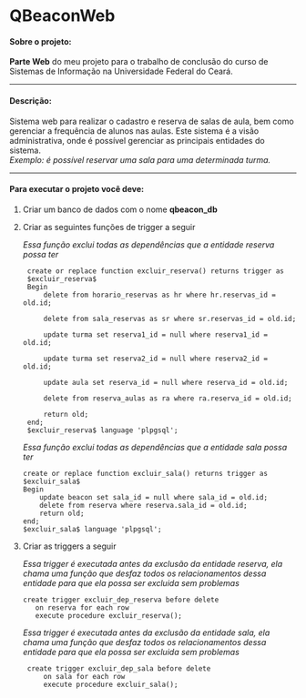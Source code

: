 # QBeaconWeb

#### Sobre o projeto: 
**Parte Web** do meu projeto para o trabalho de conclusão do curso de Sistemas de Informação na Universidade Federal do Ceará.

---

#### Descrição:
Sistema web para realizar o cadastro e reserva de salas de aula, bem como gerenciar a frequência de alunos nas aulas. Este sistema é a visão administrativa, onde é possível gerenciar as principais entidades do sistema.  
*Exemplo: é possível reservar uma sala para uma determinada turma.*

---

#### Para executar o projeto você deve:
1. Criar um banco de dados com o nome **qbeacon_db**
2. Criar as seguintes funções de trigger a seguir

   *Essa função exclui todas as dependências que a entidade reserva possa ter*
   
   ```plpgsql
    create or replace function excluir_reserva() returns trigger as
    $excluir_reserva$
    Begin
	    delete from horario_reservas as hr where hr.reservas_id = old.id;

	    delete from sala_reservas as sr where sr.reservas_id = old.id;

	    update turma set reserva1_id = null where reserva1_id = old.id;

	    update turma set reserva2_id = null where reserva2_id = old.id;

	    update aula set reserva_id = null where reserva_id = old.id;

	    delete from reserva_aulas as ra where ra.reserva_id = old.id;

	    return old;
    end;
    $excluir_reserva$ language 'plpgsql';
    ````
    *Essa função exclui todas as dependências que a entidade sala possa ter*
    
    ```plpgsql
    create or replace function excluir_sala() returns trigger as
    $excluir_sala$
    Begin
	    update beacon set sala_id = null where sala_id = old.id;
	    delete from reserva where reserva.sala_id = old.id;
	    return old;
    end;
    $excluir_sala$ language 'plpgsql';
    ````
3. Criar as triggers a seguir

   *Essa trigger é executada antes da exclusão da entidade reserva, ela chama uma função que desfaz todos os relacionamentos dessa entidade para que ela possa ser excluida sem problemas*

   ```plpgsql
   create trigger excluir_dep_reserva before delete
      on reserva for each row
      execute procedure excluir_reserva();
   ````
    
   *Essa trigger é executada antes da exclusão da entidade sala, ela chama uma função que desfaz todos os relacionamentos dessa entidade para que ela possa ser excluida sem problemas*
    
   ```plpgsql
    create trigger excluir_dep_sala before delete
	    on sala for each row
	    execute procedure excluir_sala();
   ````
